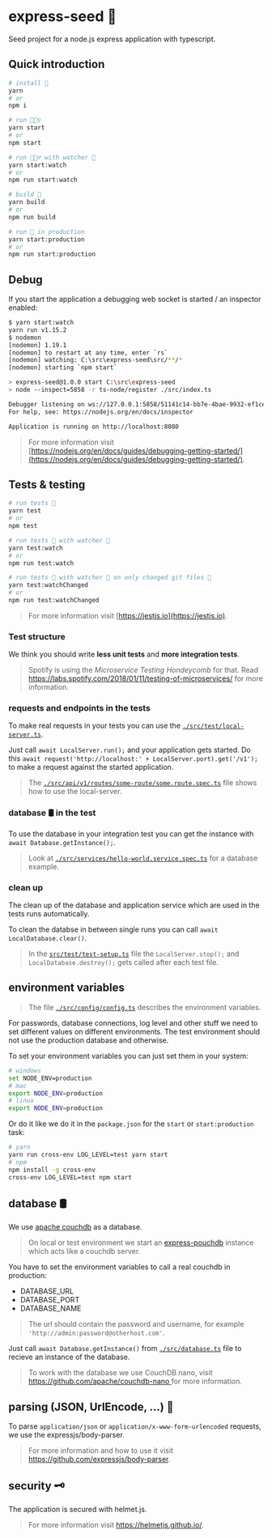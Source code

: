 # express-seed 🌱

Seed project for a node.js express application with typescript.

## Quick introduction

```bash
# install 🧷
yarn
# or
npm i

# run 🏃🏾‍♀️
yarn start
# or
npm start

# run 🏃🏾‍♂️ with watcher 👀
yarn start:watch
# or
npm run start:watch

# build 🚧
yarn build
# or
npm run build

# run 🚀 in production
yarn start:production
# or
npm run start:production
```

## Debug

If you start the application a debugging web socket is started / an inspector enabled:

```bash
$ yarn start:watch
yarn run v1.15.2
$ nodemon
[nodemon] 1.19.1
[nodemon] to restart at any time, enter `rs`
[nodemon] watching: C:\src\express-seed\src/**/*
[nodemon] starting `npm start`

> express-seed@1.0.0 start C:\src\express-seed
> node --inspect=5858 -r ts-node/register ./src/index.ts

Debugger listening on ws://127.0.0.1:5858/51141c14-bb7e-4bae-9932-ef1ceadb49cd # <- debugger
For help, see: https://nodejs.org/en/docs/inspector

Application is running on http://localhost:8080
```

> For more information visit [https://nodejs.org/en/docs/guides/debugging-getting-started/](https://nodejs.org/en/docs/guides/debugging-getting-started/).

## Tests & testing

```bash
# run tests 🎈
yarn test
# or
npm test

# run tests 🎈 with watcher 👀
yarn test:watch
# or
npm run test:watch

# run tests 🎈 with watcher 👀 on only changed git files 🎳
yarn test:watchChanged
# or
npm run test:watchChanged
```

> For more information visit [https://jestjs.io](https://jestjs.io).

### Test structure

We think you should write **less unit tests** and **more integration tests**. 

> Spotify is using the *Microservice Testing Hondeycomb* for that. Read https://labs.spotify.com/2018/01/11/testing-of-microservices/ for more information.

### requests and endpoints in the tests

To make real requests in your tests you can use the  [`./src/test/local-server.ts`](./src/test/local-server.ts).

Just call `await LocalServer.run();` and your application gets started. Do this `await request('http://localhost:' + LocalServer.port).get('/v1');` to make a request against the started application.

> The [`./src/api/v1/routes/some-route/some.route.spec.ts`](./src/api/v1/routes/some-route/some.route.spec.ts) file shows how to use the local-server.

### database 🛢 in the test 

To use the database in your integration test you can get the instance with `await Database.getInstance();`.

> Look at [`./src/services/hello-world.service.spec.ts`](./ssrc/services/hello-world.service.spec.ts) for a database example.

### clean up

The clean up of the database and application service which are used in the tests runs automatically.

To clean the databse in between single runs you can call `await LocalDatabase.clear()`.

> In the [`src/test/test-setup.ts`](src/test/test-setup.ts) file the `LocalServer.stop();` and `LocalDatabase.destroy();` gets called after each test file.

## environment variables

> The file [`./src/config/config.ts`](./src/config/config.ts) describes the environment variables.

For passwords, database connections, log level and other stuff we need to set different values on different environments.
The test environment should not use the production database and otherwise.

To set your environment variables you can just set them in your system:

```bash
# windows
set NODE_ENV=production
# mac
export NODE_ENV=production
# linux
export NODE_ENV=production
```

Or do it like we do it in the `package.json` for the `start` or `start:production` task:

```bash
# yarn
yarn run cross-env LOG_LEVEL=test yarn start
# npm
npm install -g cross-env
cross-env LOG_LEVEL=test npm start
```

## database 🛢

We use [apache couchdb](http://couchdb.apache.org/) as a database.
> On local or test environment we start an [express-pouchdb](https://github.com/pouchdb/pouchdb-server) instance which acts like a couchdb server.

You have to set the environment variables to call a real couchdb in production:

- DATABASE_URL
- DATABASE_PORT
- DATABASE_NAME

> The url should contain the password and username, for example `'http://admin:password@otherhost.com'`.

Just call `await Database.getInstance()` from [`./src/database.ts`](./src/database.ts) file to recieve an instance of the database.

> To work with the database we use CouchDB nano, visit [https://github.com/apache/couchdb-nano ](https://github.com/apache/couchdb-nano) for more information.

## parsing (JSON, UrlEncode, ...) 🔬

To parse `application/json` or `application/x-www-form-urlencoded` requests, we use the expressjs/body-parser.

> For more information and how to use it visit https://github.com/expressjs/body-parser.

## security 🗝

 The application is secured with helmet.js.

 > For more information visit https://helmetjs.github.io/.